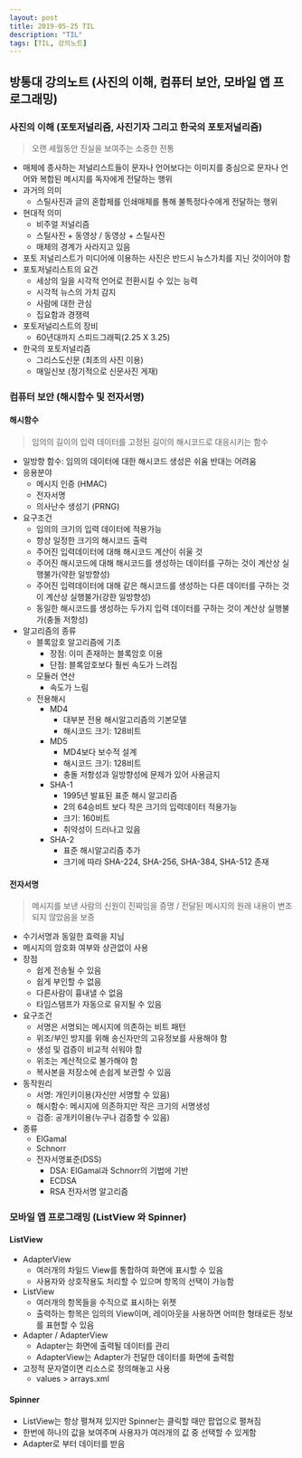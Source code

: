 ```yaml
---
layout: post
title: 2019-05-25 TIL
description: "TIL"
tags: [TIL, 강의노트]
---
```


## 방통대 강의노트 (사진의 이해, 컴퓨터 보안, 모바일 앱 프로그래밍)

### 사진의 이해 (포토저널리즘, 사진기자 그리고 한국의 포토저널리즘)

> 오랜 세월동안 진실을 보여주는 소중한 전통

- 매체에 종사하는 저널리스트들이 문자나 언어보다는 이미지를 중심으로 문자나 언어와 복합된 메시지를 독자에게 전달하는 행위
- 과거의 의미
  - 스틸사진과 글의 혼합체를 인쇄매체를 통해 불특정다수에게 전달하는 행위
- 현대적 의미
  - 비주얼 저널리즘
  - 스틸사진 + 동영상 / 동영상 + 스틸사진
  - 매체의 경계가 사라지고 있음
- 포토 저널리스트가 미디어에 이용하는 사진은 반드시 뉴스가치를 지닌 것이어야 함
- 포토저널리스트의 요건
  - 세상의 일을 시각적 언어로 전환시킬 수 있는 능력
  - 시각적 뉴스의 가치 감지
  - 사람에 대한 관심
  - 집요함과 경쟁력
- 포토저널리스트의 장비
  - 60년대까지 스피드그래픽(2.25 X 3.25)
- 한국의 포토저널리즘
  - 그리스도신문 (최초의 사진 이용)
  - 매일신보 (정기적으로 신문사진 게재)

### 컴퓨터 보안 (해시함수 및 전자서명)

#### 해시함수

> 임의의 길이의 입력 데이터를 고정된 길이의 해시코드로 대응시키는 함수

- 일방향 함수: 임의의 데이터에 대한 해시코드 생성은 쉬움 반대는 어려움
- 응용분야
  - 메시지 인증 (HMAC)
  - 전자서명
  - 의사난수 생성기 (PRNG)
- 요구조건
  - 임의의 크기의 입력 데이터에 적용가능
  - 항상 일정한 크기의 해시코드 출력
  - 주어진 입력데이터에 대해 해시코드 계산이 쉬울 것
  - 주어진 해시코드에 대해 해시코드를 생성하는 데이터를 구하는 것이 계산상 실행불가(약한 일방향성)
  - 주어진 입력데이터에 대해 같은 해시코드를 생성하는 다른 데이터를 구하는 것이 계산상 실행불가(강한 일방향성)
  - 동일한 해시코드를 생성하는 두가지 입력 데이터를 구하는 것이 계산상 실행불가(충돌 저항성)
- 알고리즘의 종류
  - 블록암호 알고리즘에 기초
    - 장점: 이미 존재하는 블록암호 이용
    - 단점: 블록암호보다 훨씬 속도가 느려짐
  - 모듈러 연산
    - 속도가 느림
  - 전용해시
    - MD4
      - 대부분 전용 해시알고리즘의 기본모델
      - 해시코드 크기: 128비트
    - MD5
      - MD4보다 보수적 설계
      - 해시코드 크기: 128비트
      - 충돌 저항성과 일방향성에 문제가 있어 사용금지
    - SHA-1
      - 1995년 발표된 표준 해시 알고리즘
      - 2의 64승비트 보다 작은 크기의 입력데이터 적용가능
      - 크기: 160비트
      - 취약성이 드러나고 있음
    - SHA-2
      - 표준 해시알고리즘 추가
      - 크기에 따라 SHA-224, SHA-256, SHA-384, SHA-512 존재

#### 전자서명

> 메시지를 보낸 사람의 신원이 진짜임을 증명 / 전달된 메시지의 원래 내용이 변조되지 않았음을 보증

- 수기서명과 동일한 효력을 지님
- 메시지의 암호화 여부와 상관없이 사용
- 장점
  - 쉽게 전송될 수 있음
  - 쉽게 부인할 수 없음
  - 다른사람이 흉내낼 수 없음
  - 타임스탬프가 자동으로 유지될 수 있음
- 요구조건
  - 서명은 서명되는 메시지에 의존하는 비트 패턴
  - 위조/부인 방지를 위해 송신자만의 고유정보를 사용해야 함
  - 생성 및 검증이 비교적 쉬워야 함
  - 위조는 계산적으로 불가해야 함
  - 복사본을 저장소에 손쉽게 보관할 수 있음
- 동작원리
  - 서명: 개인키이용(자신만 서명할 수 있음)
  - 해시함수: 메시지에 의존하지만 작은 크기의 서명생성
  - 검증: 공개키이용(누구나 검증할 수 있음)
- 종류
  - ElGamal
  - Schnorr
  - 전자서명표준(DSS)
    - DSA: ElGamal과 Schnorr의 기법에 기반
    - ECDSA
    - RSA 전자서명 알고리즘

### 모바일 앱 프로그래밍 (ListView 와 Spinner)

#### ListView

- AdapterView
  - 여러개의 차일드 View를 통합하여 화면에 표시할 수 있음
  - 사용자와 상호작용도 처리할 수 있으며 항목의 선택이 가능함
- ListView
  - 여러개의 항목들을 수직으로 표시하는 위젯
  - 출력하는 항목은 임의의 View이며, 레이아웃을 사용하면 어떠한 형태로든 정보를 표현할 수 있음
- Adapter / AdapterView
  - Adapter는 화면에 출력될 데이터를 관리
  - AdapterView는 Adapter가 전달한 데이터를 화면에 출력함
- 고정적 문자열이면 리소스로 정의해놓고 사용
  - values > arrays.xml

#### Spinner

- ListView는 항상 펼쳐져 있지만 Spinner는 클릭할 때만 팝업으로 펼쳐짐
- 한번에 하나의 값을 보여주며 사용자가 여러개의 값 중 선택할 수 있게함
- Adapter로 부터 데이터를 받음
